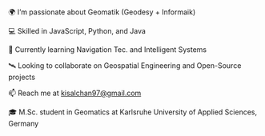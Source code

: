🌍 I’m passionate about Geomatik (Geodesy + Informaik)

💻 Skilled in JavaScript, Python, and Java

🚀 Currently learning Navigation Tec. and Intelligent Systems

🛰️ Looking to collaborate on Geospatial Engineering and Open-Source projects

📫 Reach me at kisalchan97@gmail.com

🎓 M.Sc. student in Geomatics at Karlsruhe University of Applied Sciences, Germany

<!---
kisalchandula/kisalchandula is a ✨ special ✨ repository because its `README.md` (this file) appears on your GitHub profile.
You can click the Preview link to take a look at your changes.
--->
